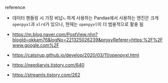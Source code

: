 reference

- 데이터 핸들링 시 가장 비넙ㄴ하게 사용하는 Pandas에서 사용하는 엔진은 크게 `openpyxl`과 `xlrd`가 있으나, 현재는 `openpyxl`이 더 범용적으로 활용 됨



- https://m.blog.naver.com/PostView.nhn?blogId=okkam76&logNo=221325026239&proxyReferer=https:%2F%2Fwww.google.com%2F

- https://catsirup.github.io/develop/2020/03/11/openpyxl.html

- https://needjarvis.tistory.com/640

- https://streamls.tistory.com/262
